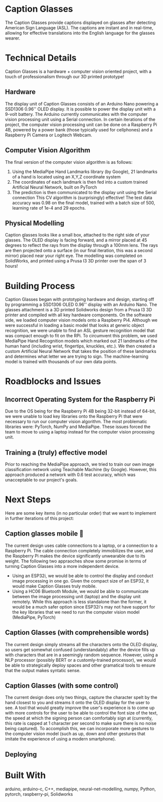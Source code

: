 # Caption Glasses
The Caption Glasses provide captions displayed on glasses after detecting American Sign Language (ASL). The captions are instant and in real-time, allowing for effective translations into the English language for the glasses wearer.

# Technical Details
Caption Glasses is a hardware + computer vision oriented project, with a touch of professionalism through our 3D printed prototype!
## Hardware
The display unit of Caption Glasses consists of an Arduino Nano powering a SSD1306 0.96'' OLED display. It is possible to power the display unit with a 9-volt battery. The Arduino currently communicates with the computer vision processing unit using a Serial connection. In certain iterations of the project, the computer vision processing unit can be done on a Raspberry Pi 4B, powered by a power bank (those typically used for cellphones) and a Raspberry Pi Camera or Logitech Webcam. 
## Computer Vision Algorithm
The final version of the computer vision algorithm is as follows:
1. Using the MediaPipe Hand Landmarks library (by Google), 21 landmarks of a hand is located using an X,Y,Z coordinate system
2. The coordinates of each landmark is then fed into a custom trained Artificial Neural Network, built on PyTorch
3. The prediction is then communicated to the display unit using the Serial connection
This CV algorithm is (surprisingly) effective! The test data accuracy was 0.98 on the final model, trained with a batch size of 500, learning rate of 1e-4 and 29 epochs.
## Physical Modelling
Caption glasses looks like a small box, attached to the right side of your glasses. The OLED display is facing forward, and a mirror placed at 45 degrees to reflect the rays from the display through a 100mm lens. The rays are then projected onto a surface (in our final iteration, this was a second mirror) placed near your right eye. The modelling was completed on SolidWorks, and printed using a Prusa I3 3D printer over the span of 3 hours!

# Building Process
Caption Glasses began with prototyping hardware and design, starting off by programming a SSD1306 OLED 0.96'' display with an Arduino Nano. The glasses attachment is a 3D printed Solidworks design from a Prusa I3 3D printer and compiled with all key hardware components. On the software side, we loaded computer vision models onto a Raspberry Pi4. Although we were successful in loading a basic model that looks at generic object recognition, we were unable to find an ASL gesture recognition model that was compact enough to fit on the RPi. To circumvent this problem, we used MediaPipe Hand Recognition models which marked out 21 landmarks of the human hand (including wrist, fingertips, knuckles, etc.). We then created a custom Artificial Neural Network that takes the position of these landmarks and determines what letter we are trying to sign. The machine-learning model is trained with thousands of our own data points.

# Roadblocks and Issues
## Incorrect Operating System for the Raspberry Pi
Due to the OS being for the Raspberry Pi 4B being 32-bit instead of 64-bit, we were unable to load key libraries onto the Raspberry Pi that were necessary to run our computer vision algorithm. The most problematic libraries were: PyTorch, NumPy and MediaPipe. These issues forced the team to move to using a laptop instead for the computer vision processing unit.
## Training a (truly) effective model
Prior to reaching the MediaPipe approach, we tried to train our own image classification network using Teachable Machine (by Google). However, this approach produced a network with 0.6 test accuracy, which was unacceptable to our project's goals. 

# Next Steps
Here are some key items (in no particular order) that we want to implement in further iterations of this project:
## Caption glasses mobile 🤳
The current design uses cable connections to a laptop, or a connection to a Raspberry Pi. The cable connection completely immobilizes the user, and the Raspberry Pi makes the device significantly unwearable due to its weight. The following two appraoches show some promise in terms of turning Caption Glasses into a more independent device.
- Using an ESP32i, we would be able to control the display and conduct image processing in one go. Given the compact size of an ESP32, it would make Caption Glasses truly mobile.
- Using a HC06 Bluetooth Module, we would be able to communicate between the image processing unit (laptop) and the display unit remotely. While this approach is less standalone than the former, it would be a much safer option since ESP32i's may not have support for the key libraries that we need to run the computer vision model (MediaPipe, PyTorch)
## Caption Glasses (with comprehensible words)
The current design simply streams all the characters onto the OLED display, so users get somewhat confused (understandably) after the device fills up with characters that are in a seemingly random sequence. However, using a NLP processor (possibly BERT or a customly-trained processor), we would be able to strategically deploy spaces and other gramatical tools to ensure that the output makes syntatic sense.
## Caption Glasses (with some control)
The current design does only two things, capture the character spelt by the hand closest to you and streams it onto the OLED display for the user to see. A tool that would greatly improve the user's experience is to come up with more controls for the user to be able to control the font size of the text, the speed at which the signing person can comfortably sign at (currently, this rate is capped at 1 character per second to make sure there is no noise being captured). To accomplish this, we can incorporate more gestures to the computer vision model (such as up, down and other gestures that imitate the experience of using a modern smartphone).
## Deploying
# Built With
arduino, arduino-c, C++, mediapipe, neural-net-modelling, numpy, Python, pytorch, raspberry-pi, Solidworks
